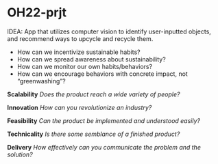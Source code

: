 # OH22-prjt

IDEA: App that utilizes computer vision to identify user-inputted objects, and recommend ways to upcycle and recycle them.


- How can we incentivize sustainable habits?
- How can we spread awareness about sustainability?
- How can we monitor our own habits/behaviors?
- How can we encourage behaviors with concrete impact, not “greenwashing”?

**Scalability**
*Does the product reach a wide variety of people?*

**Innovation**
*How can you revolutionize an industry?*

**Feasibility**
*Can the product be implemented and understood easily?*

**Technicality**
*Is there some semblance of a finished product?*

**Delivery**
*How effectively can you communicate the problem and the solution?*









